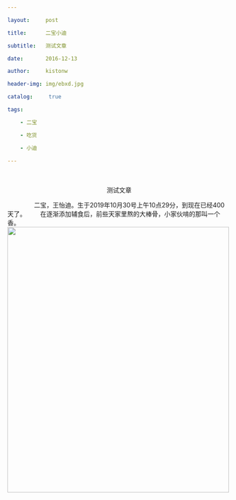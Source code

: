 ```yaml
---

layout:     post

title:      二宝小迪

subtitle:   测试文章

date:       2016-12-13

author:     kistonw

header-img: img/ebxd.jpg

catalog: 	 true

tags:

    - 二宝

    - 吃货

    - 小迪

---
```

　　<p align="center">测试文章</p>
　　
　　二宝，王怡迪。生于2019年10月30号上午10点29分，到现在已经400天了。
　　在逐渐添加辅食后，前些天家里熬的大棒骨，小家伙啃的那叫一个香。<img src="/storage/emulated/0/DCIM/Camera/MVIMG_20201201_182936.jpg" width="500" height="600"></img>
